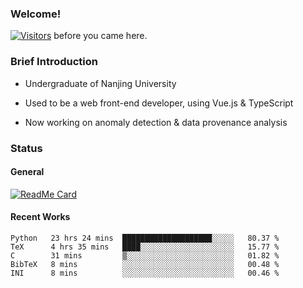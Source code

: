 ### Welcome!

[![Visitors](https://visitor-badge.laobi.icu/badge?page_id=HermitSun.HermitSun)]() before you came here.

### Brief Introduction

- Undergraduate of Nanjing University

- Used to be a web front-end developer, using Vue.js & TypeScript

- Now working on anomaly detection & data provenance analysis

### Status

#### General

[![ReadMe Card](https://github-readme-stats.hermitsun.vercel.app/api?username=HermitSun&count_private=true&show_icons=true)]()

#### Recent Works

<!--START_SECTION:waka-->
```text
Python   23 hrs 24 mins  ████████████████████░░░░░   80.37 % 
TeX      4 hrs 35 mins   ████░░░░░░░░░░░░░░░░░░░░░   15.77 % 
C        31 mins         ▒░░░░░░░░░░░░░░░░░░░░░░░░   01.82 % 
BibTeX   8 mins          ░░░░░░░░░░░░░░░░░░░░░░░░░   00.48 % 
INI      8 mins          ░░░░░░░░░░░░░░░░░░░░░░░░░   00.46 % 
```
<!--END_SECTION:waka-->
